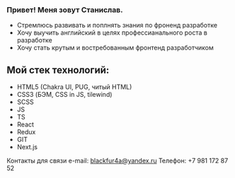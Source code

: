 ### Привет! Меня зовут Станислав.
* Стремлюсь развивать и поплнять знания по фроненд разработке
* Хочу выучить английский в целях профессианального роста в разработке
* Хочу стать крутым и востребованным фронтенд разработчиком

## Мой стек технологий:
* HTML5 (Chakra UI, PUG, читый HTML)
* CSS3 (БЭМ, CSS in JS, tilewind)
* SCSS
* JS
* TS
* React
* Redux
* GIT
* Next.js

Контакты для связи
e-mail: blackfur4a@yandex.ru
Телефон: +7 981 172 87 52

<!--
**StasRnD/StasRnD** is a ✨ _special_ ✨ repository because its `README.md` (this file) appears on your GitHub profile.

Here are some ideas to get you started:

- 🔭 I’m currently working on ...
- 🌱 I’m currently learning ...
- 👯 I’m looking to collaborate on ...
- 🤔 I’m looking for help with ...
- 💬 Ask me about ...
- 📫 How to reach me: ...
- 😄 Pronouns: ...
- ⚡ Fun fact: ...
-->

